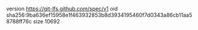 version https://git-lfs.github.com/spec/v1
oid sha256:9ba636ef15958e1f463932853b8d3934195460f7d0343a86cb11aa58788ff76c
size 10692
